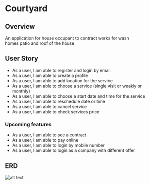 # Courtyard

## Overview
An application for house occupant to contract works for wash homes patio and roof of the house

## User Story
- As a user, I am able to register and login by email
- As a user, I am able to create a profile
- As a user, I am able to add location for the service
- As a user, I am able to choose a service (single visit or weakly or monthly)
- As a user, I am able to choose a start date and time for the service
- As a user, I am able to reschedule date or time
- As a user, I am able to cancel service
- As a user, I am able to check services price

### Upcoming features
* As a user, I am able to see a contract 
* As a user, I am able to pay online
* As a user, I am able to login by mobile number
* As a user, I am able to login as a company with different offer

## ERD
![alt text](https://www14.0zz0.com/2021/12/15/23/192912283.png)
